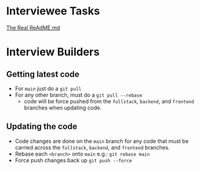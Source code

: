 # Interviewee Tasks
[The Real ReAdME.md](./client/src/README.md)


# Interview Builders
## Getting latest code
- For `main` just do a `git pull`
- For any other branch, must do a `git pull --rebase`
  - code will be force pushed from the `fullstack`, `backend`, and `frontend` branches when updating code.

## Updating the code
- Code changes are done on the `main` branch for any code that must be carried across the `fullstack`, `backend`, and `frontend` branches.
- Rebase each `<branch>` onto `main` e.g.: `git rebase main`
- Force push changes back up `git push --force`